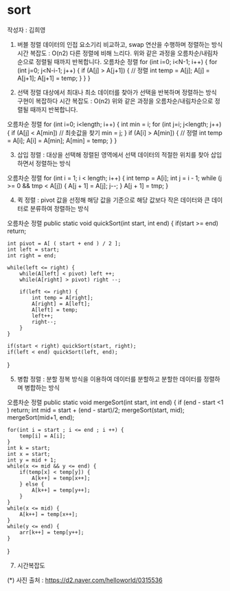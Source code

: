 # sort
작성자 : 김희영

1. 버블 정렬
데이터의 인접 요소기리 비교하고, swap 연산을 수행하며 정렬하는 방식
시간 복잡도 : O(n2) 다른 정렬에 비해 느리다.
위와 같은 과정을 오름차순/내림차순으로 정렬될 때까지 반복합니다.
오름차순 정렬
for (int i=0; i<N-1; i++) {
	for (int j=0; j<N-i-1; j++) { 
    	if (A[j] > A[j+1]) { // 정렬
        	int temp = A[j];
            A[j] = A[j+1];
            A[j+1] = temp;
		}
	}
}

2. 선택 정렬
대상에서 최대나 최소 데이터를 찾아가 선택을 반복하며 정렬하는 방식
구현이 복잡하다
시간 복잡도 : O(n2)
위와 같은 과정을 오름차순/내림차순으로 정렬될 때까지 반복합니다.

오름차순 정렬
for (int i=0; i<length; i++) {
	int min = i;
    for (int j=i; j<length; j++) {
    	if (A[j] < A[min])  // 최솟값을 찾기
        	min = j;
    }
    if (A[i] > A[min]) { // 정렬
    	int temp = A[i];
        A[i] = A[min];
        A[min] = temp;
   	}
}

3. 삽입 정렬
: 대상을 선택해 정렬된 영역에서 선택 데이터의 적절한 위치를 찾아 삽입하면서 정렬하는 방식

오름차순 정렬
for (int i = 1; i < length; i++) {
	int temp = A[i];
    int j = i - 1;
    while (j >= 0 && tmp < A[j]) {
		A[j + 1] = A[j];
		j--;
	}
	A[j + 1] = tmp;
}

4. 퀵 정렬
: pivot 값을 선정해 해당 값을 기준으로 해당 값보다 작은 데이터와 큰 데이터로 분류하여 정렬하는 방식

오름차순 정렬
public static void quickSort(int start, int end) {
    if(start >= end)  return; 

    int pivot = A[ ( start + end ) / 2 ];
    int left = start;
    int right = end;

    while(left <= right) {
        while(A[left] < pivot) left ++;
        while(A[right] > pivot) right --;

        if(left <= right) {
            int temp = A[right];
            A[right] = A[left];
            A[left] = temp;
            left++;
            right--;
        }
    }

    if(start < right) quickSort(start, right);
    if(left < end) quickSort(left, end);
}

5. 병합 정렬
: 분할 정복 방식을 이용하여 데이터를 분할하고 분할한 데이터를 정렬하며 병합하는 방식

오름차순 정렬
public static void mergeSort(int start, int end) {
	if (end - start <1 ) return;
    int mid = start + (end - start)/2;
    mergeSort(start, mid);
    mergeSort(mid+1, end);
	
    for(int i = start ; i <= end ; i ++) {
        temp[i] = A[i];
    }
    int k = start;
    int x = start;
    int y = mid + 1;
    while(x <= mid && y <= end) {
        if(temp[x] < temp[y]) {
            A[k++] = temp[x++];
        } else {
            A[k++] = temp[y++];
        }
    }
    while(x <= mid) {
        A[k++] = temp[x++];
    }
    while(y <= end) {
        arr[k++] = temp[y++];
    }
}

7. 시간복잡도

(*) 사진 출처 : https://d2.naver.com/helloworld/0315536

